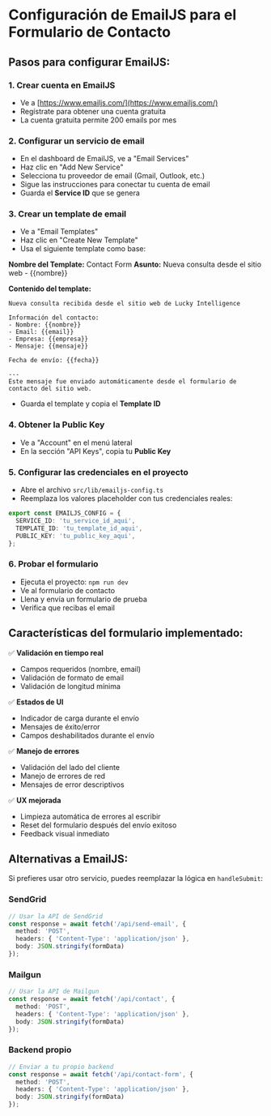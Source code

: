 # Configuración de EmailJS para el Formulario de Contacto

## Pasos para configurar EmailJS:

### 1. Crear cuenta en EmailJS
- Ve a [https://www.emailjs.com/](https://www.emailjs.com/)
- Regístrate para obtener una cuenta gratuita
- La cuenta gratuita permite 200 emails por mes

### 2. Configurar un servicio de email
- En el dashboard de EmailJS, ve a "Email Services"
- Haz clic en "Add New Service"
- Selecciona tu proveedor de email (Gmail, Outlook, etc.)
- Sigue las instrucciones para conectar tu cuenta de email
- Guarda el **Service ID** que se genera

### 3. Crear un template de email
- Ve a "Email Templates"
- Haz clic en "Create New Template"
- Usa el siguiente template como base:

**Nombre del Template:** Contact Form
**Asunto:** Nueva consulta desde el sitio web - {{nombre}}

**Contenido del template:**
```
Nueva consulta recibida desde el sitio web de Lucky Intelligence

Información del contacto:
- Nombre: {{nombre}}
- Email: {{email}}
- Empresa: {{empresa}}
- Mensaje: {{mensaje}}

Fecha de envío: {{fecha}}

---
Este mensaje fue enviado automáticamente desde el formulario de contacto del sitio web.
```

- Guarda el template y copia el **Template ID**

### 4. Obtener la Public Key
- Ve a "Account" en el menú lateral
- En la sección "API Keys", copia tu **Public Key**

### 5. Configurar las credenciales en el proyecto
- Abre el archivo `src/lib/emailjs-config.ts`
- Reemplaza los valores placeholder con tus credenciales reales:

```typescript
export const EMAILJS_CONFIG = {
  SERVICE_ID: 'tu_service_id_aqui',
  TEMPLATE_ID: 'tu_template_id_aqui', 
  PUBLIC_KEY: 'tu_public_key_aqui',
};
```

### 6. Probar el formulario
- Ejecuta el proyecto: `npm run dev`
- Ve al formulario de contacto
- Llena y envía un formulario de prueba
- Verifica que recibas el email

## Características del formulario implementado:

✅ **Validación en tiempo real**
- Campos requeridos (nombre, email)
- Validación de formato de email
- Validación de longitud mínima

✅ **Estados de UI**
- Indicador de carga durante el envío
- Mensajes de éxito/error
- Campos deshabilitados durante el envío

✅ **Manejo de errores**
- Validación del lado del cliente
- Manejo de errores de red
- Mensajes de error descriptivos

✅ **UX mejorada**
- Limpieza automática de errores al escribir
- Reset del formulario después del envío exitoso
- Feedback visual inmediato

## Alternativas a EmailJS:

Si prefieres usar otro servicio, puedes reemplazar la lógica en `handleSubmit`:

### SendGrid
```typescript
// Usar la API de SendGrid
const response = await fetch('/api/send-email', {
  method: 'POST',
  headers: { 'Content-Type': 'application/json' },
  body: JSON.stringify(formData)
});
```

### Mailgun
```typescript
// Usar la API de Mailgun
const response = await fetch('/api/contact', {
  method: 'POST',
  headers: { 'Content-Type': 'application/json' },
  body: JSON.stringify(formData)
});
```

### Backend propio
```typescript
// Enviar a tu propio backend
const response = await fetch('/api/contact-form', {
  method: 'POST',
  headers: { 'Content-Type': 'application/json' },
  body: JSON.stringify(formData)
});
```
